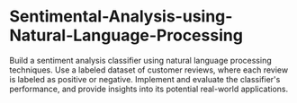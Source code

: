 # Sentimental-Analysis-using-Natural-Language-Processing
Build a sentiment analysis classifier using natural language processing techniques. Use a labeled dataset of customer reviews, where each review is labeled as positive or negative. Implement and evaluate the classifier's performance, and provide insights into its potential real-world applications.
